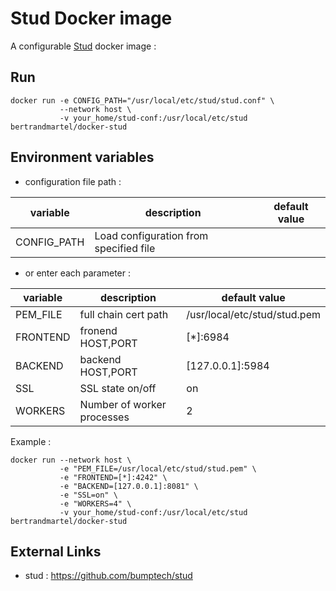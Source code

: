 # Stud Docker image

A configurable [Stud](https://github.com/bumptech/stud) docker image :

## Run

```
docker run -e CONFIG_PATH="/usr/local/etc/stud/stud.conf" \
           --network host \
           -v your_home/stud-conf:/usr/local/etc/stud bertrandmartel/docker-stud
```

## Environment variables

* configuration file path :

| variable  |  description    |  default value  |
|-----------|-----------------|--------------|
| CONFIG_PATH  |  Load configuration from specified file |   | 

* or enter each parameter :

| variable  |  description    |  default value  |
|-----------|-----------------|--------------|
| PEM_FILE  |  full chain cert path |     /usr/local/etc/stud/stud.pem | 
| FRONTEND  | fronend HOST,PORT |   [*]:6984         | 
| BACKEND   |  backend HOST,PORT |     [127.0.0.1]:5984 | 
| SSL       |    SSL state on/off | on               |
| WORKERS   | Number of worker processes |   2                |  

Example :

```
docker run --network host \
           -e "PEM_FILE=/usr/local/etc/stud/stud.pem" \
           -e "FRONTEND=[*]:4242" \
           -e "BACKEND=[127.0.0.1]:8081" \
           -e "SSL=on" \
           -e "WORKERS=4" \
           -v your_home/stud-conf:/usr/local/etc/stud bertrandmartel/docker-stud
```

## External Links

* stud : https://github.com/bumptech/stud